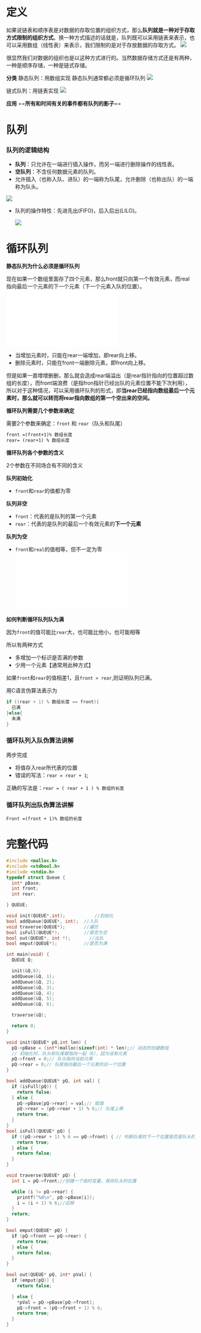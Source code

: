 # 定义
如果说链表和顺序表是对数据的存取位置的组织方式，那么**队列就是一种对于存取方式限制的组织方式**。换一种方式描述的话就是，队列既可以采用链表来表示，也可以采用数组（线性表）来表示，我们限制的是对于存放数据的存取方式。
![](attachment/排队打饭.png)

很显然我们对数据的组织也是以这种方式进行的。当然数据存储方式还是有两种，一种是顺序存储，一种是链式存储。

**分类**
静态队列：用数组实现 静态队列通常都必须是循环队列
![](attachment/数组队列.png)

  

链式队列：用链表实现
![](attachment/链式队列.png)

**应用**
==**所有和时间有关的事件都有队列的影子**==



# 队列

### 队列的逻辑结构
- **队列**：只允许在一端进行插入操作，而另一端进行删除操作的线性表。
- **空队列**：不含任何数据元素的队列。
- 允许插入（也称入队、进队）的一端称为队尾，允许删除（也称出队）的一端称为队头。

![](attachment/队列.png)

- 队列的操作特性：先进先出(FIFO)，后入后出(LILO)。

  ![](https://doc.shiyanlou.com/courses/3993/1677054/f7b7e0e577be3544ce032360ca8852db-0)

# 循环队列

**静态队列为什么必须是循环队列**

现在如果一个数组里面存了四个元素，那么front就只向第一个有效元素，而real指向最后一个元素的下一个元素（下一个元素入队的位置）。
![静态队列的问题](attachment/静态队列的问题.md)



- 当增加元素时，只能在rear一端增加，即rear向上移。
- 删除元素时，只能在front一端删除元素，即front向上移。

但是如果一直增增删删，那么就会造成rear端溢出（是rear指针指向的位置超过数组的长度），而front端浪费（是指fron指针已经出队的元素位置不能下次利用），所以对于这种情况，可以采用循环队列的形式，即**当rear已经指向数组最后一个元素时，那么就可以转而将rear指向数组的第一个空出来的空间。**



**循环队列需要几个参数来确定**

需要2个参数来确定：`front` 和 `rear`（队头和队尾）  
```txt
front =(front+1)% 数组长度
rear= (rear+1) % 数组长度
```

**循环队列各个参数的含义**

2个参数在不同场合有不同的含义

**队列初始化**
- `front`和`rear`的值都为零

**队列非空**
  - `front`：代表的是队列的第一个元素
  - `rear`：代表的是队列的最后一个有效元素的**下一个元素**

**队列为空**
- `front`和`real`的值相等，但不一定为零
![循环队列-当队列满但是指针相同.excalidraw](attachment/循环队列-当队列满但是指针相同.excalidraw.md)


**如何判断循环队列队为满**

因为`front`的值可能比`rear`大，也可能比他小，也可能相等
  
所以有两种方式
 - 多增加一个标识是否满的参数
- 少用一个元素【通常用此种方式】
  
如果`front`和`rear`的值相差1，且`front > rear`,则证明队列已满。
  
用C语言伪算法表示为
  ```c
if ((rear + 1) % 数组长度 == front){
    已满
}else{	
    未满   
}
  ```

 

### 循环队列入队伪算法讲解

两步完成
- 将值存入rear所代表的位置
- 错误的写法：`rear = rear + 1`;

正确的写法是：`rear = ( rear + 1 ) % 数组的长度`



### 循环队列出队伪算法讲解

`Front =(front + 1)% 数组的长度`



# 完整代码

```c
#include <malloc.h>
#include <stdbool.h>
#include <stdio.h>
typedef struct Queue {
  int* pBase;
  int front;
  int rear;

} QUEUE;

void init(QUEUE*,int);           //初始化
bool addQueue(QUEUE*, int);  //入队
void traverse(QUEUE*);       //遍历
bool isFull(QUEUE*);         //是否为空
bool out(QUEUE*, int *);       //出队
bool emput(QUEUE*);          //是否为满

int main(void) {
  QUEUE Q;

  init(&Q,6);
  addQueue(&Q, 1);
  addQueue(&Q, 2);
  addQueue(&Q, 3);
  addQueue(&Q, 4);
  addQueue(&Q, 5);
  addQueue(&Q, 6);

  traverse(&Q);

  return 0;
}

void init(QUEUE* pQ,int len) {
  pQ->pBase = (int*)malloc(sizeof(int) * len);// 动态的创建数组
  // 初始化时，队头和队尾都指向一起（0），因为没有元素
  pQ->front = 0;// 队头指向当前元素
  pQ->rear = 0;// 队尾指向最后一个元素的后一个位置
}

bool addQueue(QUEUE* pQ, int val) {
  if (isFull(pQ)) {
    return false;
  } else {
    pQ->pBase[pQ->rear] = val;// 赋值
    pQ->rear = (pQ->rear + 1) % 6;// 队尾上移
    return true;
  }
}
bool isFull(QUEUE* pQ) {
  if ((pQ->rear + 1) % 6 == pQ->front) { // 判断队尾的下一个位置是否是队头的位置
    return true;
  } else {
    return false;
  }
}

void traverse(QUEUE* pQ) {
  int i = pQ->front;//创建一个临时变量，保存队头的位置

  while (i != pQ->rear) {
    printf("%d\n", pQ->pBase[i]);
    i = (i + 1) % 6;//后移
  }
  return;
}

bool emput(QUEUE* pQ) {
  if (pQ->front == pQ->rear) {
    return true;
  } else {
    return false;
  }
}

bool out(QUEUE* pQ, int* pVal) {
  if (emput(pQ)) {
    return false;

  } else {
    *pVal = pQ->pBase[pQ->front];
    pQ->front = (pQ->front + 1) % 6;
    return true;
  }
}
```

